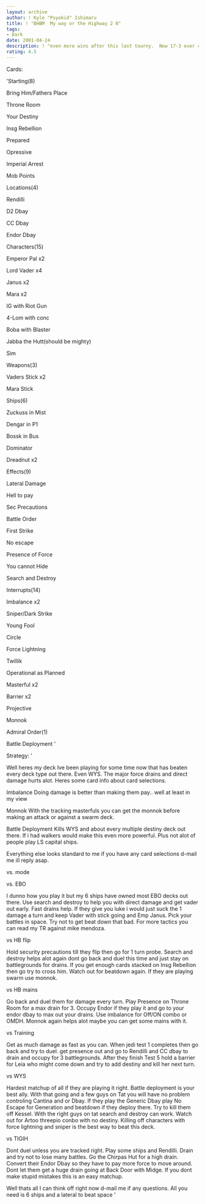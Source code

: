 ```yaml
---
layout: archive
author: ! Kyle "Psyokid" Ishimaru
title: ! "BHBM  My way or the Highway 2 0"
tags:
- Dark
date: 2001-04-24
description: ! "even more wins after this last tourny.  Now 17-3 over 4 tournys and Enduro"
rating: 4.5
---
```

Cards: 

'Starting(8) 

Bring Him/Fathers Place 

Throne Room 

Your Destiny 

Insg Rebellion 

Prepared 

Opressive 

Imperial Arrest 

Mob Points 


Locations(4) 

Rendilli 

D2 Dbay 

CC Dbay

Endor Dbay 


Characters(15) 

Emperor Pal x2 

Lord Vader x4 

Janus x2 

Mara x2 

IG with Riot Gun 

4-Lom with conc 

Boba with Blaster 

Jabba the Hutt(should be mighty) 

Sim 


Weapons(3) 

Vaders Stick x2 

Mara Stick 


Ships(6) 

Zuckuss in Mist 

Dengar in P1 

Bossk in Bus 

Dominator 

Dreadnut x2 


Effects(9) 

Lateral Damage 

Hell to pay 

Sec Precautions 

Battle Order 

First Strike 

No escape 

Presence of Force 

You cannot Hide 

Search and Destroy 


Interrupts(14) 

Imbalance x2 

Sniper/Dark Strike 

Young Fool 

Circle 

Force Lightning 

Twillik 

Operational as Planned 

Masterful x2

Barrier x2

Projective 

Monnok


Admiral Order(1) 

Battle Deployment  '

Strategy: '

Well heres my deck Ive been playing for some time now that has beaten every deck type out there.  Even WYS.  The major force drains and direct damage hurts alot.  Heres some card info about card selections.


Imbalance  Doing damage is better than making them pay.. well at least in my view


Monnok  With the tracking masterfuls you can get the monnok before making an attack or against a swarm deck.


Battle Deployment  Kills WYS and about every multiple destiny deck out there.  If i had walkers would make this even more powerful.  Plus not alot of people play LS capital ships.


Everything else looks standard to me if you have any card selections d-mail me ill reply asap.


vs. mode


vs.  EBO

I dunno how you play it but my 6 ships have owned most EBO decks out there.  Use search and destroy to help you with direct damage and get vader out early.  Fast drains help.  If they give you luke i would just suck the 1 damage a turn and keep Vader with stick going and Emp Janus.  Pick your battles in space.  Try not to get beat down that bad.  For more tactics you can read my TR against mike mendoza.


vs HB flip

Hold security precautions till they flip then go for 1 turn probe.  Search and destroy helps alot again dont go back and duel this time and just stay on battlegrounds for drains.  If you get enough cards stacked on Insg Rebellion then go try to cross him.  Watch out for beatdown again.  If they are playing swarm use monnok.


vs HB mains

Go back and duel them for damage every turn.  Play Presence on Throne Room for a max drain for 3.  Occupy Endor if they play it and go to your endor dbay to max out your drains.  Use imbalance for Off/ON combo or OMDH.  Monnok again helps alot maybe you can get some mains with it. 


vs Training

Get as much damage as fast as you can.  When jedi test 1 completes then go back and try to duel.  get presence out and go to Rendilli and CC dbay to drain and occupy for 3 battlegrounds.  After they finish Test 5 hold a barrier for Leia who might come down and try to add destiny and kill her next turn.  


vs WYS 

Hardest matchup of all if they are playing it right.  Battle deployment is your best ally.  With that going and a few guys on Tat you will have no problem controling Cantina and or Dbay.  If they play the Generic Dbay play No Escape for Generation and beatdown if they deploy there.  Try to kill them off Kessel.  With the right guys on tat search and destroy can work.  Watch out for Artoo threepio conbo with no destiny.  Killing off characters with force lightning and sniper is the best way to beat this deck.


vs TIGIH

Dont duel unless you are tracked right.  Play some ships and Rendilli.  Drain and try not to lose many battles.  Go the Chirpas Hut for a high drain.  Convert their Endor Dbay so they have to pay more force to move around.  Dont let them get a huge drain going at Back Door with Midge.  If you dont make stupid mistakes this is an easy matchup.  


Well thats all I can think off right now d-mail me if any questions.  All you need is 6 ships and a lateral to beat space  '